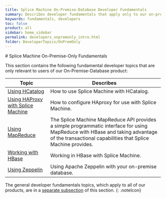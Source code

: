 ```yaml
---
title: Splice Machine On-Premise-Database Developer Fundamentals
summary: Describes developer fundamentals that apply only to our on-premise product
keywords: fundamentals, developers
toc: false
product: all
sidebar: home_sidebar
permalink: developers_onpremonly_intro.html
folder: DeveloperTopics/OnPremOnly
---
```

<section>
<div class="TopicContent" data-swiftype-index="true" markdown="1">
# Splice Machine On-Premise-Only Fundamentals

This section contains the following fundamental developer topics that are only relevant to users of our On-Premise-Database product:

<table summary="Table of descriptions of and links to the topics in this chapter">
    <col />
    <col />
    <thead>
        <tr>
            <th>Topic</th>
            <th>Describes</th>
        </tr>
    </thead>
    <tbody>
        <tr>
            <td><a href="developers_fundamentals_hcatalog.html">Using HCatalog</a>
            </td>
            <td>How to use Splice Machine with HCatalog.</td>
        </tr>
        <tr>
            <td><a href="developers_fundamentals_haproxy.html">Using HAProxy with Splice Machine</a>
            </td>
            <td>How to configure HAproxy for use with Splice Machine.</td>
        </tr>
        <tr>
            <td><a href="developers_fundamentals_mapreduce.html">Using MapReduce</a>
            </td>
            <td>The Splice Machine MapReduce API provides a simple programmatic interface for using MapReduce with HBase and taking advantage of the transactional capabilities that Splice Machine provides.</td>
        </tr>
        <tr>
            <td><a href="developers_fundamentals_hbase.html">Working with HBase</a>
            </td>
            <td>Working in HBase with Splice Machine.</td>
        </tr>
        <tr>
            <td><a href="developers_fundamentals_zeppelin.html">Using Zeppelin</a>
            </td>
            <td>Using Apache Zeppelin with your on-premise database.</td>
        </tr>
    </tbody>
</table>

The general developer fundamentals topics, which apply to all of our products, are in a [separate subsection](developers_fundamentals_intro.html) of this section.
{: .noteIcon}


</div>
</section>
